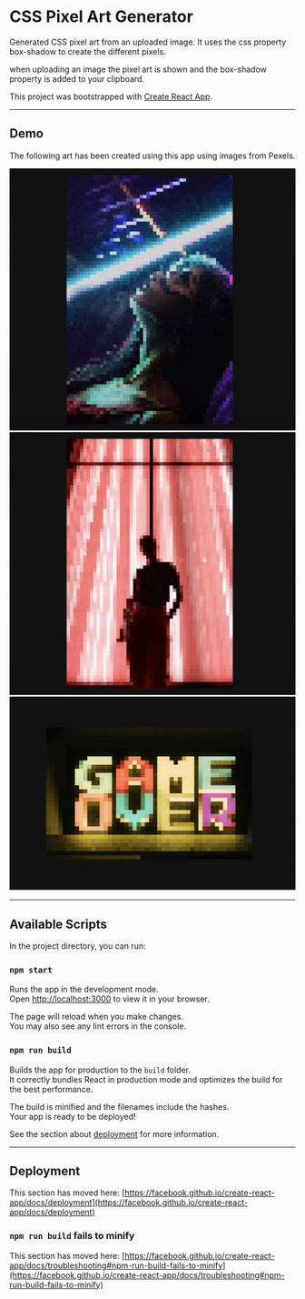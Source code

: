 # CSS Pixel Art Generator

Generated CSS pixel art from an uploaded image. It uses the css property box-shadow to create the different pixels. 

when uploading an image the pixel art is shown and the box-shadow property is added to your clipboard.


This project was bootstrapped with [Create React App](https://github.com/facebook/create-react-app).

---

## Demo

The following art has been created using this app using images from Pexels.

![neon girl](./docs/art1.png)
![neon](./docs/art2.png)
![game over](./docs/art3.png)

 ---

## Available Scripts

In the project directory, you can run:

### `npm start`

Runs the app in the development mode.\
Open [http://localhost:3000](http://localhost:3000) to view it in your browser.

The page will reload when you make changes.\
You may also see any lint errors in the console.


### `npm run build`

Builds the app for production to the `build` folder.\
It correctly bundles React in production mode and optimizes the build for the best performance.

The build is minified and the filenames include the hashes.\
Your app is ready to be deployed!

See the section about [deployment](https://facebook.github.io/create-react-app/docs/deployment) for more information.

---

## Deployment

This section has moved here: [https://facebook.github.io/create-react-app/docs/deployment](https://facebook.github.io/create-react-app/docs/deployment)

### `npm run build` fails to minify

This section has moved here: [https://facebook.github.io/create-react-app/docs/troubleshooting#npm-run-build-fails-to-minify](https://facebook.github.io/create-react-app/docs/troubleshooting#npm-run-build-fails-to-minify)
